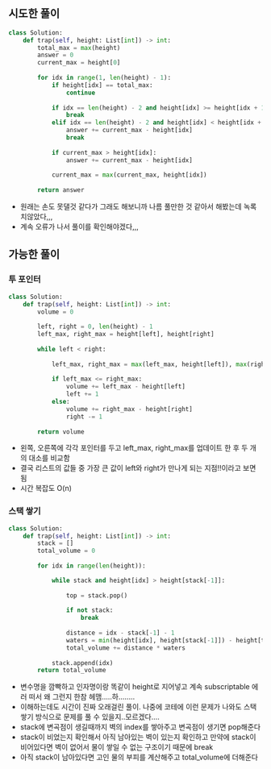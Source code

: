 ## 시도한 풀이

```python
class Solution:
    def trap(self, height: List[int]) -> int:
        total_max = max(height)
        answer = 0
        current_max = height[0]
        
        for idx in range(1, len(height) - 1):
            if height[idx] == total_max:
                continue
                
            if idx == len(height) - 2 and height[idx] >= height[idx + 1]:
                break
            elif idx == len(height) - 2 and height[idx] < height[idx + 1]:
                answer += current_max - height[idx]
                break
                
            if current_max > height[idx]:
                answer += current_max - height[idx]
                
            current_max = max(current_max, height[idx])
                
        return answer
```

- 원래는 손도 못댈것 같다가 그래도 해보니까 나름 풀만한 것 같아서 해봤는데 녹록치않았다,,,
- 계속 오류가 나서 풀이를 확인해야겠다,,,

## 가능한 풀이

### 투 포인터

```python
class Solution:
    def trap(self, height: List[int]) -> int:
        volume = 0
        
        left, right = 0, len(height) - 1
        left_max, right_max = height[left], height[right]
        
        while left < right:
            
            left_max, right_max = max(left_max, height[left]), max(right_max, height[right])
            
            if left_max <= right_max:
                volume += left_max - height[left]
                left += 1
            else:
                volume += right_max - height[right]
                right -= 1
                
        return volume
```

- 왼쪽, 오른쪽에 각각 포인터를 두고 left_max, right_max를 업데이트 한 후 두 개의 대소를 비교함
- 결국 리스트의 값들 중 가장 큰 값이 left와 right가 만나게 되는 지점!!이라고 보면 됨
- 시간 복잡도 O(n)

### 스택 쌓기

```python
class Solution:
    def trap(self, height: List[int]) -> int:
        stack = []
        total_volume = 0
        
        for idx in range(len(height)):

            while stack and height[idx] > height[stack[-1]]:
                
                top = stack.pop()
                
                if not stack:
                    break
                    
                distance = idx - stack[-1] - 1
                waters = min(height[idx], height[stack[-1]]) - height[top]
                total_volume += distance * waters
                
            stack.append(idx)
        return total_volume
```

- 변수명을 깜빡하고 인자명이랑 똑같이 height로 지어넣고 계속 subscriptable 에러 떠서 왜 그런지 한참 헤맴.....하........
- 이해하는데도 시간이 진짜 오래걸린 풀이. 나중에 코테에 이런 문제가 나와도 스택쌓기 방식으로 문제를 풀 수 있을지..모르겠다....
- stack에 변곡점이 생길때까지 벽의 index를 쌓아주고 변곡점이 생기면 pop해준다
- stack이 비었는지 확인해서 아직 남아있는 벽이 있는지 확인하고 만약에 stack이 비어있다면 벽이 없어서 물이 쌓일 수 없는 구조이기 때문에 break
- 아직 stack이 남아있다면 고인 물의 부피를 계산해주고 total_volume에 더해준다